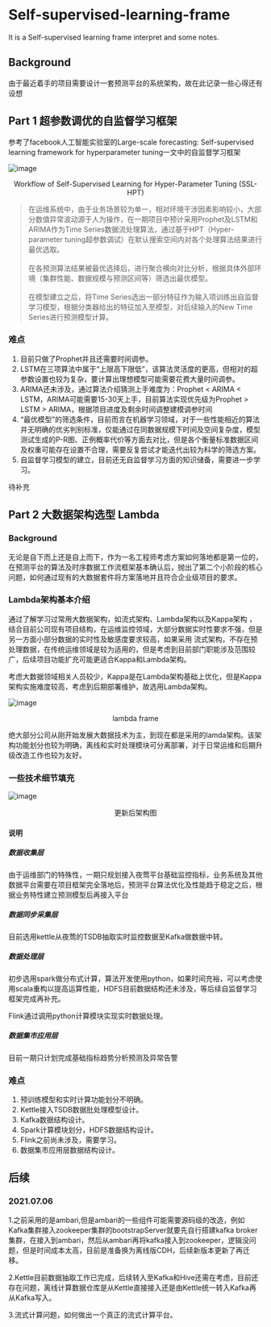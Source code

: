 # Self-supervised-learning-frame
It is a Self-supervised learning frame interpret and some notes.


## Background
由于最近着手的项目需要设计一套预测平台的系统架构，故在此记录一些心得还有设想

## Part 1 超参数调优的自监督学习框架

参考了facebook人工智能实验室的Large-scale forecasting: Self-supervised learning framework for hyperparameter tuning一文中的自监督学习框架

![image](frame_img/Lark20210617-144451.png)
<p align="center">Workflow of Self-Supervised Learning for Hyper-Parameter Tuning (SSL-HPT)</p>

>在运维系统中，由于业务场景较为单一，相对环境干涉因素影响较小，大部分数值异常波动源于人为操作，在一期项目中预计采用Prophet及LSTM和ARIMA作为Time Series数据流处理算法，通过基于HPT（Hyper-parameter tuning超参数调试）在默认搜索空间内对各个处理算法结果进行最优选取。<br><br>
>在各预测算法结果被最优选择后，进行聚合横向对比分析，根据具体外部环境（集群性能、数据规模与预测区间等）筛选出最优模型。<br><br>
>在模型建立之后，将Time Series选出一部分特征作为输入项训练出自监督学习模型，根据分类器给出的特征加入至模型，对后续输入的New Time Series进行预测模型计算。

### 难点
1. 目前只做了Prophet并且还需要时间调参。
2. LSTM在三项算法中属于“上限高下限低”，该算法灵活度的更高，但相对的超参数设置也较为复杂，要计算出理想模型可能需要花费大量时间调参。
3. ARIMA还未涉及，通过算法介绍猜测上手难度为：Prophet < ARIMA < LSTM，ARIMA可能需要15-30天上手，目前算法实现优先级为Prophet > LSTM > ARIMA，根据项目进度及剩余时间调整建模调参时间
4. “最优模型”的筛选条件，目前而言在机器学习领域，对于一些性能相近的算法并无明确的优劣判别标准，仅能通过在同数据规模下时间及空间复杂度，模型测试生成的P-R图、正例概率代价等方面去对比，但是各个衡量标准数据区间及权重可能存在设置不合理，需要反复尝试才能迭代出较为科学的筛选方案。
5. 自监督学习模型的建立，目前还无自监督学习方面的知识储备，需要进一步学习。

待补充

## Part 2 大数据架构选型 Lambda

### Background
无论是自下而上还是自上而下，作为一名工程师考虑方案如何落地都是第一位的，在预测平台的算法及时序数据工作流框架基本确认后，抛出了第二个小阶段的核心问题，如何通过现有的大数据套件将方案落地并且符合企业级项目的要求。

### Lambda架构基本介绍

通过了解学习过常用大数据架构，如流式架构、Lambda架构以及Kappa架构 ，结合目前公司现有项目结构，在运维监控领域，大部分数据实时性要求不强，但是另一方面小部分数据的实时性及敏感度要求较高，如果采用
流式架构，不存在预处理数据，在传统运维领域是较为适用的，但是考虑到目前部门职能涉及范围较广，后续项目功能扩充可能更适合Kappa和Lambda架构。


考虑大数据领域相关人员较少，Kappa是在Lambda架构基础上优化，但是Kappa架构实施难度较高，考虑到后期部署维护，故选用Lambda架构。


![image](frame_img/1594049325985.png)
<p align="center">lambda frame</p>


绝大部分公司从刚开始发展大数据技术为主，到现在都是采用的lamda架构。该架构功能划分也较为明确，离线和实时处理模块可分离部署，对于日常运维和后期升级改造工作也较为友好。

### 一些技术细节填充

![image](frame_img/Lark20210617-173341.png)
<p align="center">更新后架构图</p>

#### 说明

##### 数据收集层

由于运维部门的特殊性，一期只规划接入夜莺平台基础监控指标，业务系统及其他数据平台需要在项目框架完全落地后，预测平台算法优化及性能趋于稳定之后，根据业务特性建立预测模型后再接入平台

##### 数据同步采集层

目前选用kettle从夜莺的TSDB抽取实时监控数据至Kafka做数据中转。

##### 数据处理层

初步选用spark做分布式计算，算法开发使用python，如果时间充裕，可以考虑使用scala重构以提高运算性能，HDFS目前数据结构还未涉及，等后续自监督学习框架完成再补充。

Flink通过调用python计算模块实现实时数据处理。

##### 数据集市应用层

目前一期只计划完成基础指标趋势分析预测及异常告警

### 难点

1. 预训练模型和实时计算功能划分不明确。
2. Kettle接入TSDB数据批处理模型设计。
3. Kafka数据结构设计。
4. Spark计算模块划分，HDFS数据结构设计。
5. Flink之前尚未涉及，需要学习。
6. 数据集市应用层数据结构设计。


## 后续

### 2021.07.06

1.之前采用的是ambari,但是ambari的一些组件可能需要源码级的改造，例如Kafka集群接入zookeeper集群的bootstrapServer就要先自行搭建kafka broker集群，在接入到ambari，然后从ambari再将kafka接入到zookeeper，逻辑没问题，但是时间成本太高，目前是准备换为离线版CDH，后续新版本更新了再迁移。

2.Kettle目前数据抽取工作已完成，后续转入至Kafka和Hive还需在考虑，目前还存在问题，离线计算数据仓库是从Kettle直接接入还是由Kettle统一转入Kafka再从Kafka写入。

3.流式计算问题，如何做出一个真正的流式计算平台。






